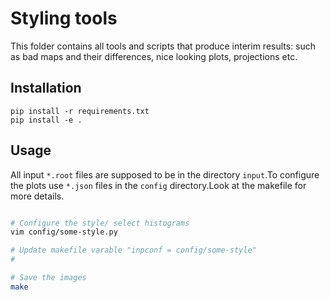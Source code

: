 Styling tools
=============

This folder contains all tools and scripts that produce interim results: such as bad maps and their differences, nice looking plots, projections etc.

## Installation
```
pip install -r requirements.txt
pip install -e .
```

## Usage
All input `*.root` files are supposed to be in the directory `input`.To configure the plots use `*.json` files in the `config` directory.Look at the makefile for more details.

```bash

# Configure the style/ select histograms
vim config/some-style.py

# Update makefile varable "inpconf = config/some-style"
#

# Save the images
make
```
